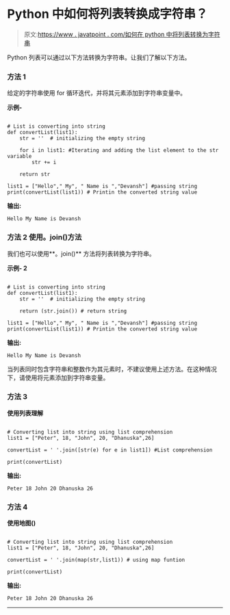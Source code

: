 # Python 中如何将列表转换成字符串？

> 原文:[https://www . javatpoint . com/如何在 python 中将列表转换为字符串](https://www.javatpoint.com/how-to-convert-list-to-string-in-python)

Python 列表可以通过以下方法转换为字符串。让我们了解以下方法。

### 方法 1

给定的字符串使用 for 循环迭代，并将其元素添加到字符串变量中。

**示例-**

```

# List is converting into string
def convertList(list1):
    str = ''  # initializing the empty string

    for i in list1: #Iterating and adding the list element to the str variable
        str += i

    return str

list1 = ["Hello"," My", " Name is ","Devansh"] #passing string 
print(convertList(list1)) # Printin the converted string value

```

**输出:**

```
Hello My Name is Devansh

```

### 方法 2 使用。join()方法

我们也可以使用**。join()** 方法将列表转换为字符串。

**示例- 2**

```

# List is converting into string
def convertList(list1):
    str = ''  # initializing the empty string

    return (str.join()) # return string

list1 = ["Hello"," My", " Name is ","Devansh"] #passing string
print(convertList(list1)) # Printin the converted string value

```

**输出:**

```
Hello My Name is Devansh

```

当列表同时包含字符串和整数作为其元素时，不建议使用上述方法。在这种情况下，请使用将元素添加到字符串变量。

### 方法 3

**使用列表理解**

```

# Converting list into string using list comprehension
list1 = ["Peter", 18, "John", 20, "Dhanuska",26]

convertList = ' '.join([str(e) for e in list1]) #List comprehension

print(convertList)

```

**输出:**

```
Peter 18 John 20 Dhanuska 26

```

### 方法 4

**使用地图()**

```

# Converting list into string using list comprehension
list1 = ["Peter", 18, "John", 20, "Dhanuska",26]

convertList = ' '.join(map(str,list1)) # using map funtion

print(convertList)

```

**输出:**

```
Peter 18 John 20 Dhanuska 26

```

* * *